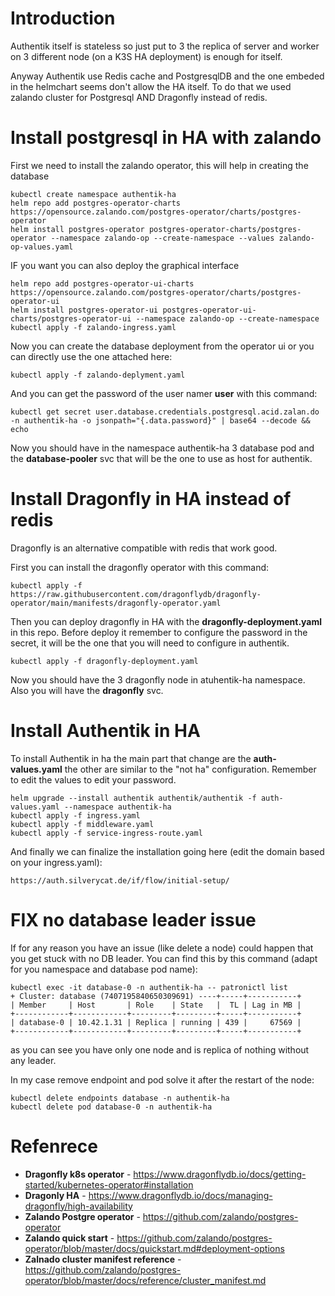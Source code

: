 # Introduction
Authentik itself is stateless so just put to 3 the replica of server and worker on 3 different node (on a K3S HA deployment) is enough for itself.

Anyway Authentik use Redis cache and PostgresqlDB and the one embeded in the helmchart seems don't allow the HA itself. To do that we used zalando cluster for Postgresql AND Dragonfly instead of redis.

# Install postgresql in HA with zalando

First we need to install the zalando operator, this will help in creating the database
```
kubectl create namespace authentik-ha
helm repo add postgres-operator-charts https://opensource.zalando.com/postgres-operator/charts/postgres-operator
helm install postgres-operator postgres-operator-charts/postgres-operator --namespace zalando-op --create-namespace --values zalando-op-values.yaml
```

IF you want you can also deploy the graphical interface
```
helm repo add postgres-operator-ui-charts https://opensource.zalando.com/postgres-operator/charts/postgres-operator-ui
helm install postgres-operator-ui postgres-operator-ui-charts/postgres-operator-ui --namespace zalando-op --create-namespace
kubectl apply -f zalando-ingress.yaml
```

Now you can create the database deployment from the operator ui or you can directly use the one attached here:
```
kubectl apply -f zalando-deplyment.yaml
```

And you can get the password of the user namer **user** with this command:
```
kubectl get secret user.database.credentials.postgresql.acid.zalan.do -n authentik-ha -o jsonpath="{.data.password}" | base64 --decode && echo
```

Now you should have in the namespace authentik-ha 3 database pod and the **database-pooler** svc that will be the one to use as host for authentik.

# Install Dragonfly in HA instead of redis

Dragonfly is an alternative compatible with redis that work good.

First you can install the dragonfly operator with this command:
```
kubectl apply -f https://raw.githubusercontent.com/dragonflydb/dragonfly-operator/main/manifests/dragonfly-operator.yaml
```

Then you can deploy dragonfly in HA with the  **dragonfly-deployment.yaml** in this repo. Before deploy it remember to configure the password in the secret, it will be the one that you will need to configure in authentik.
```
kubectl apply -f dragonfly-deployment.yaml
```

Now you should have the 3 dragonfly node in atuhentik-ha namespace. Also you will have the **dragonfly** svc.

# Install Authentik in HA

To install Authentik in ha the main part that change are the **auth-values.yaml** the other are similar to the "not ha" configuration. Remember to edit the values to edit your password.
```
helm upgrade --install authentik authentik/authentik -f auth-values.yaml --namespace authentik-ha
kubectl apply -f ingress.yaml
kubectl apply -f middleware.yaml
kubectl apply -f service-ingress-route.yaml
```

And finally we can finalize the installation going here (edit the domain based on your ingress.yaml):
```
https://auth.silverycat.de/if/flow/initial-setup/
```

# FIX no database leader issue

If for any reason you have an issue (like delete a node) could happen that you get stuck with no DB leader. You can find this by this command (adapt for you namespace and database pod name):

```
kubectl exec -it database-0 -n authentik-ha -- patronictl list
+ Cluster: database (7407195840650309691) ----+-----+-----------+
| Member     | Host       | Role    | State   |  TL | Lag in MB |
+------------+------------+---------+---------+-----+-----------+
| database-0 | 10.42.1.31 | Replica | running | 439 |     67569 |
+------------+------------+---------+---------+-----+-----------+
```
as you can see you have only one node and is replica of nothing without any leader.

In my case remove endpoint and pod solve it after the restart of the node:

```
kubectl delete endpoints database -n authentik-ha
kubectl delete pod database-0 -n authentik-ha
```

# Refenrece
* **Dragonfly k8s operator** - https://www.dragonflydb.io/docs/getting-started/kubernetes-operator#installation
* **Dragonly HA** - https://www.dragonflydb.io/docs/managing-dragonfly/high-availability
* **Zalando Postgre operator** - https://github.com/zalando/postgres-operator
* **Zalando quick start** - https://github.com/zalando/postgres-operator/blob/master/docs/quickstart.md#deployment-options
* **Zalnado cluster manifest reference** - https://github.com/zalando/postgres-operator/blob/master/docs/reference/cluster_manifest.md
